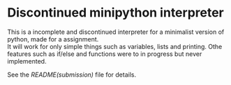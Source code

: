 # Discontinued minipython interpreter

This is a incomplete and discontinued interpreter for a minimalist version of python, made for a assignment.  
It will work for only simple things such as variables, lists and printing. Othe features such as if/else and functions
were to in progress but never implemented.  

See the *README(submission)* file for details.